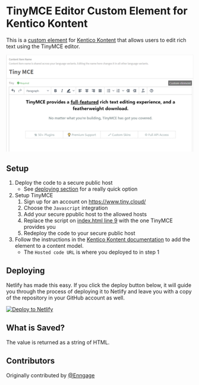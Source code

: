 # TinyMCE Editor Custom Element for Kentico Kontent

This is a [custom element](https://docs.kontent.ai/tutorials/develop-apps/integrate/integrating-your-own-content-editing-features) for [Kentico Kontent](https://kontent.ai) that allows users to edit rich text using the TinyMCE editor.

![Screenshot of custom element](TinyMCE.png)

## Setup

1. Deploy the code to a secure public host
    * See [deploying section](#Deploying) for a really quick option
1. Setup TinyMCE
    1. Sign up for an account on <https://www.tiny.cloud/>
    1. Choose the `Javascript` integration
    1. Add your secure ppublic host to the allowed hosts
    1. Replace the script on [index.html line 9](index.html) with the one TinyMCE provides you
    1. Redeploy the code to your secure public host
1. Follow the instructions in the [Kentico Kontent documentation](https://docs.kontent.ai/tutorials/develop-apps/integrate/integrating-your-own-content-editing-features#a-3--displaying-a-custom-element-in-kentico-kontent) to add the element to a content model.
    * The `Hosted code URL` is where you deployed to in step 1

## Deploying

Netlify has made this easy. If you click the deploy button below, it will guide you through the process of deploying it to Netlify and leave you with a copy of the repository in your GitHub account as well.

[![Deploy to Netlify](https://www.netlify.com/img/deploy/button.svg)](https://app.netlify.com/start/deploy?repository=https://github.com/Kentico/kontent-custom-element-tinymce)

## What is Saved?

The value is returned as a string of HTML.

## Contributors

Originally contributed by [@Enngage](https://github.com/Enngage)
